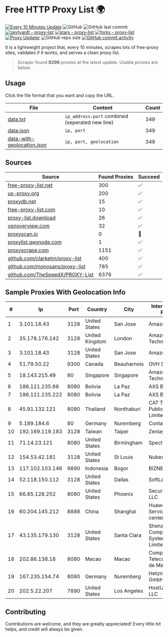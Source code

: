 
# Free HTTP Proxy List 🌍

[![Every 10 Minutes Update](https://github.com/mertguvencli/http-proxy-list/actions/workflows/main.yml/badge.svg?branch=main)](https://github.com/mertguvencli/http-proxy-list/actions/workflows/main.yml)
![GitHub](https://img.shields.io/github/license/mertguvencli/http-proxy-list)
![GitHub last commit](https://img.shields.io/github/last-commit/mertguvencli/http-proxy-list)
[![zevtyardt - proxy-list](https://img.shields.io/static/v1?label=zevtyardt&message=proxy-list&color=blue&logo=github)](https://github.com/zevtyardt/proxy-list "Go to GitHub repo")
[![stars - proxy-list](https://img.shields.io/github/stars/zevtyardt/proxy-list?style=social)](https://github.com/zevtyardt/proxy-list)
[![forks - proxy-list](https://img.shields.io/github/forks/zevtyardt/proxy-list?style=social)](https://github.com/zevtyardt/proxy-list)
[![Proxy Updater](https://github.com/zevtyardt/proxy-list/workflows/Proxy%20Updater/badge.svg)](https://github.com/zevtyardt/proxy-list/actions?query=workflow:"Proxy+Updater")
![GitHub repo size](https://img.shields.io/github/repo-size/zevtyardt/proxy-list)
[![GitHub commit activity](https://img.shields.io/github/commit-activity/m/zevtyardt/proxy-list?logo=commits)](https://github.com/zevtyardt/proxy-list/commits/main)

It is a lightweight project that, every 10 minutes, scrapes lots of free-proxy sites, validates if it works, and serves a clean proxy list.

> Scraper found **9296** proxies at the latest update. Usable proxies are below.

## Usage

Click the file format that you want and copy the URL.

|File|Content|Count|
|----|-------|-----|
|[data.txt](https://raw.githubusercontent.com/mertguvencli/http-proxy-list/main/proxy-list/data.txt)|`ip_address:port` combined (seperated new line)|349|
|[data.json](https://raw.githubusercontent.com/mertguvencli/http-proxy-list/main/proxy-list/data.json)|`ip, port`|349|
|[data-with-geolocation.json](https://raw.githubusercontent.com/mertguvencli/http-proxy-list/main/proxy-list/data-with-geolocation.json)|`ip, port, geolocation`|349|

## Sources

|Source|Found Proxies|Succeed|
|------|-------------|-------|
|[free-proxy-list.net](https://free-proxy-list.net)|300|✅|
|[us-proxy.org](https://www.us-proxy.org)|200|✅|
|[proxydb.net](http://proxydb.net)|15|✅|
|[free-proxy-list.com](https://free-proxy-list.com/?page=&port=&type%5B%5D=http&type%5B%5D=https&up_time=0&search=Search)|10|✅|
|[proxy-list.download](https://www.proxy-list.download/HTTP)|26|✅|
|[vpnoverview.com](https://vpnoverview.com/privacy/anonymous-browsing/free-proxy-servers)|32|✅|
|[proxyscan.io](https://www.proxyscan.io)|0|🚫|
|[proxylist.geonode.com](https://proxylist.geonode.com/api/proxy-list?limit=300&page=1&sort_by=lastChecked&sort_type=desc&protocols=http,https)|1|✅|
|[proxyscrape.com](https://api.proxyscrape.com/v2/?request=displayproxies&protocol=http&timeout=10000&country=all&ssl=all&anonymity=all)|1151|✅|
|[github.com/clarketm/proxy-list](https://raw.githubusercontent.com/clarketm/proxy-list/master/proxy-list-raw.txt)|400|✅|
|[github.com/monosans/proxy-list](https://raw.githubusercontent.com/monosans/proxy-list/main/proxies/http.txt)|785|✅|
|[github.com/TheSpeedX/PROXY-List](https://raw.githubusercontent.com/TheSpeedX/PROXY-List/master/http.txt)|6376|✅|


## Sample Proxies With Geolocation Info

|#|Ip|Port|Country|City|Internet Service Provider|
|-|--|----|-------|----|-------------------------|
|1|3.101.18.43|3128|United States|San Jose|Amazon.com, Inc.|
|2|35.178.176.142|3128|United Kingdom|London|Amazon Technologies Inc.|
|3|3.101.18.43|3128|United States|San Jose|Amazon.com, Inc.|
|4|51.79.50.22|9300|Canada|Beauharnois|OVH SAS|
|5|18.143.215.49|80|Singapore|Singapore|Amazon Technologies Inc.|
|6|186.121.235.66|8080|Bolivia|La Paz|AXS Bolivia S. A.|
|7|186.121.235.222|8080|Bolivia|La Paz|AXS Bolivia S. A.|
|8|45.91.132.121|8080|Thailand|Nonthaburi|CAT Telecom Public Company Limited|
|9|5.189.184.6|80|Germany|Nuremberg|Contabo GmbH|
|10|192.169.119.183|3128|Taiwan|Taipei|Zenlayer Inc|
|11|71.14.23.121|8080|United States|Birmingham|Spectrum|
|12|154.53.42.181|3128|United States|St Louis|Nubes, LLC|
|13|117.102.103.146|9890|Indonesia|Bogor|BIZNET|
|14|52.118.150.112|3128|United States|Dallas|SoftLayer|
|15|66.85.128.252|8080|United States|Phoenix|Secured Servers LLC|
|16|60.204.145.212|8888|China|Shanghai|Huawei Cloud Service data center|
|17|43.135.179.130|3128|United States|Santa Clara|Shenzhen Tencent Computer Systems Company Limited|
|18|202.86.138.18|8080|Macao|Macao|Companhia de Telecomunicacoes de Macau|
|19|167.235.154.74|8080|Germany|Nuremberg|Hetzner Online GmbH|
|20|202.5.22.207|7890|United States|Los Angeles|HostUS Solutions LLC|



## Contributing

Contributions are welcome, and they are greatly appreciated! Every
little bit helps, and credit will always be given.

